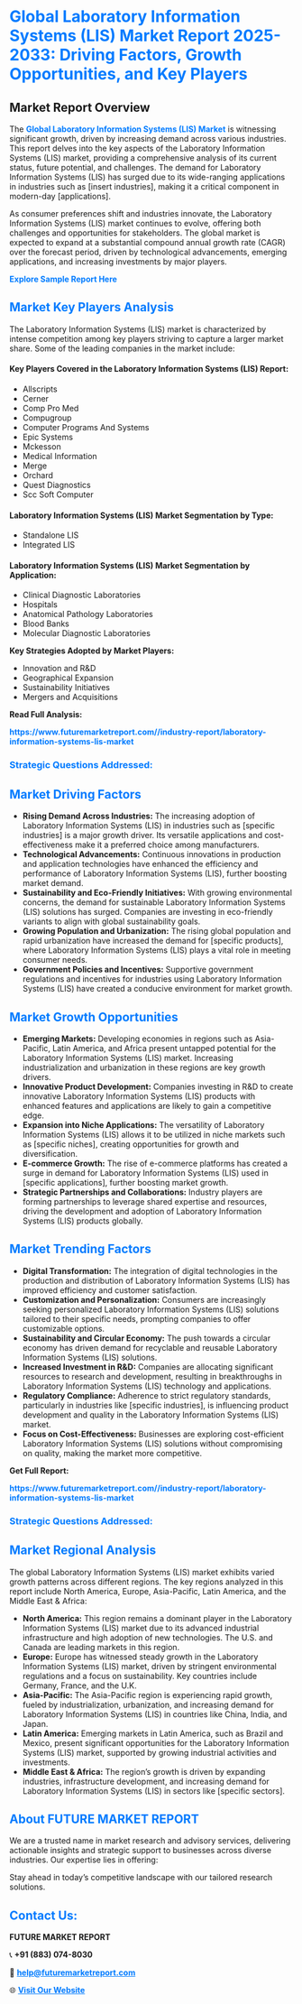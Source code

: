 <h1 style="color: #007BFF;">Global Laboratory Information Systems (LIS) Market Report 2025-2033: Driving Factors, Growth Opportunities, and Key Players</h1>

<section id="overview">
<h2>Market Report Overview</h2>
<p>The <a href="https://www.futuremarketreport.com//industry-report/laboratory-information-systems-lis-market" style="color: #007BFF; text-decoration: none;"><strong>Global Laboratory Information Systems (LIS) Market</strong></a> is witnessing significant growth, driven by increasing demand across various industries. This report delves into the key aspects of the Laboratory Information Systems (LIS) market, providing a comprehensive analysis of its current status, future potential, and challenges. The demand for Laboratory Information Systems (LIS) has surged due to its wide-ranging applications in industries such as [insert industries], making it a critical component in modern-day [applications].</p>
<p>As consumer preferences shift and industries innovate, the Laboratory Information Systems (LIS) market continues to evolve, offering both challenges and opportunities for stakeholders. The global market is expected to expand at a substantial compound annual growth rate (CAGR) over the forecast period, driven by technological advancements, emerging applications, and increasing investments by major players.</p>
</section>

<section id="overview">
<p><a href="https://www.futuremarketreport.com//request-sample/reportId=54411" style="color: #007BFF; text-decoration: none;"><strong>Explore Sample Report Here</strong></a></p>
</section>

<section id="key-players">
<h2 style="color: #007BFF;">Market Key Players Analysis</h2>
<p>The Laboratory Information Systems (LIS) market is characterized by intense competition among key players striving to capture a larger market share. Some of the leading companies in the market include:</p>
<h4>Key Players Covered in the Laboratory Information Systems (LIS) Report:</h4>
<ul><li>Allscripts</li><li>Cerner</li><li>Comp Pro Med</li><li>Compugroup</li><li>Computer Programs And Systems</li><li>Epic Systems</li><li>Mckesson</li><li>Medical Information</li><li>Merge</li><li>Orchard</li><li>Quest Diagnostics</li><li>Scc Soft Computer</li></ul>
<h4>Laboratory Information Systems (LIS) Market Segmentation by Type:</h4>
<ul><li>Standalone LIS</li><li>Integrated LIS</li></ul>

<h4>Laboratory Information Systems (LIS) Market Segmentation by Application:</h4>
<ul><li>Clinical Diagnostic Laboratories</li><li>Hospitals</li><li>Anatomical Pathology Laboratories</li><li>Blood Banks</li><li>Molecular Diagnostic Laboratories</li></ul>
<p><strong>Key Strategies Adopted by Market Players:</strong></p>
<ul>
<li>Innovation and R&D</li>
<li>Geographical Expansion</li>
<li>Sustainability Initiatives</li>
<li>Mergers and Acquisitions</li>
</ul>
</section>

<section>
<p><strong>Read Full Analysis: </strong></p><a href="https://www.futuremarketreport.com//industry-report/laboratory-information-systems-lis-market" style="color: #007BFF; text-decoration: none;"><strong>https://www.futuremarketreport.com//industry-report/laboratory-information-systems-lis-market</strong></a>
<h3 style="color: #007BFF;">Strategic Questions Addressed:</h3>
</section>

<section id="driving-factors">
<h2 style="color: #007BFF;">Market Driving Factors</h2>
<ul>
<li><strong>Rising Demand Across Industries:</strong> The increasing adoption of Laboratory Information Systems (LIS) in industries such as [specific industries] is a major growth driver. Its versatile applications and cost-effectiveness make it a preferred choice among manufacturers.</li>
<li><strong>Technological Advancements:</strong> Continuous innovations in production and application technologies have enhanced the efficiency and performance of Laboratory Information Systems (LIS), further boosting market demand.</li>
<li><strong>Sustainability and Eco-Friendly Initiatives:</strong> With growing environmental concerns, the demand for sustainable Laboratory Information Systems (LIS) solutions has surged. Companies are investing in eco-friendly variants to align with global sustainability goals.</li>
<li><strong>Growing Population and Urbanization:</strong> The rising global population and rapid urbanization have increased the demand for [specific products], where Laboratory Information Systems (LIS) plays a vital role in meeting consumer needs.</li>
<li><strong>Government Policies and Incentives:</strong> Supportive government regulations and incentives for industries using Laboratory Information Systems (LIS) have created a conducive environment for market growth.</li>
</ul>
</section>

<section id="growth-opportunities">
<h2 style="color: #007BFF;">Market Growth Opportunities</h2>
<ul>
<li><strong>Emerging Markets:</strong> Developing economies in regions such as Asia-Pacific, Latin America, and Africa present untapped potential for the Laboratory Information Systems (LIS) market. Increasing industrialization and urbanization in these regions are key growth drivers.</li>
<li><strong>Innovative Product Development:</strong> Companies investing in R&D to create innovative Laboratory Information Systems (LIS) products with enhanced features and applications are likely to gain a competitive edge.</li>
<li><strong>Expansion into Niche Applications:</strong> The versatility of Laboratory Information Systems (LIS) allows it to be utilized in niche markets such as [specific niches], creating opportunities for growth and diversification.</li>
<li><strong>E-commerce Growth:</strong> The rise of e-commerce platforms has created a surge in demand for Laboratory Information Systems (LIS) used in [specific applications], further boosting market growth.</li>
<li><strong>Strategic Partnerships and Collaborations:</strong> Industry players are forming partnerships to leverage shared expertise and resources, driving the development and adoption of Laboratory Information Systems (LIS) products globally.</li>
</ul>
</section>

<section id="trending-factors">
<h2 style="color: #007BFF;">Market Trending Factors</h2>
<ul>
<li><strong>Digital Transformation:</strong> The integration of digital technologies in the production and distribution of Laboratory Information Systems (LIS) has improved efficiency and customer satisfaction.</li>
<li><strong>Customization and Personalization:</strong> Consumers are increasingly seeking personalized Laboratory Information Systems (LIS) solutions tailored to their specific needs, prompting companies to offer customizable options.</li>
<li><strong>Sustainability and Circular Economy:</strong> The push towards a circular economy has driven demand for recyclable and reusable Laboratory Information Systems (LIS) solutions.</li>
<li><strong>Increased Investment in R&D:</strong> Companies are allocating significant resources to research and development, resulting in breakthroughs in Laboratory Information Systems (LIS) technology and applications.</li>
<li><strong>Regulatory Compliance:</strong> Adherence to strict regulatory standards, particularly in industries like [specific industries], is influencing product development and quality in the Laboratory Information Systems (LIS) market.</li>
<li><strong>Focus on Cost-Effectiveness:</strong> Businesses are exploring cost-efficient Laboratory Information Systems (LIS) solutions without compromising on quality, making the market more competitive.</li>
</ul>
</section>

<section>
<p><strong>Get Full Report: </strong></p><a href="https://www.futuremarketreport.com//industry-report/laboratory-information-systems-lis-market" style="color: #007BFF; text-decoration: none;"><strong>https://www.futuremarketreport.com//industry-report/laboratory-information-systems-lis-market</strong></a>
<h3 style="color: #007BFF;">Strategic Questions Addressed:</h3>
</section>


<section id="regional-analysis">
<h2 style="color: #007BFF;">Market Regional Analysis</h2>
<p>The global Laboratory Information Systems (LIS) market exhibits varied growth patterns across different regions. The key regions analyzed in this report include North America, Europe, Asia-Pacific, Latin America, and the Middle East & Africa:</p>
<ul>
<li><strong>North America:</strong> This region remains a dominant player in the Laboratory Information Systems (LIS) market due to its advanced industrial infrastructure and high adoption of new technologies. The U.S. and Canada are leading markets in this region.</li>
<li><strong>Europe:</strong> Europe has witnessed steady growth in the Laboratory Information Systems (LIS) market, driven by stringent environmental regulations and a focus on sustainability. Key countries include Germany, France, and the U.K.</li>
<li><strong>Asia-Pacific:</strong> The Asia-Pacific region is experiencing rapid growth, fueled by industrialization, urbanization, and increasing demand for Laboratory Information Systems (LIS) in countries like China, India, and Japan.</li>
<li><strong>Latin America:</strong> Emerging markets in Latin America, such as Brazil and Mexico, present significant opportunities for the Laboratory Information Systems (LIS) market, supported by growing industrial activities and investments.</li>
<li><strong>Middle East & Africa:</strong> The region’s growth is driven by expanding industries, infrastructure development, and increasing demand for Laboratory Information Systems (LIS) in sectors like [specific sectors].</li>
</ul>
</section>

<footer>
<h2 style="color: #007BFF;">About FUTURE MARKET REPORT</h2>
<p>We are a trusted name in market research and advisory services, delivering actionable insights and strategic support to businesses across diverse industries. Our expertise lies in offering:</p>

<p>Stay ahead in today’s competitive landscape with our tailored research solutions.</p>

<h2 style="color: #007BFF;">Contact Us:</h2>
<p><strong>FUTURE MARKET REPORT</strong></p>
<p>📞 <strong>+91 (883) 074-8030</strong></p>
<p>📧 <strong><a href="mailto:help@futuremarketreport.com" style="color: #007BFF;">help@futuremarketreport.com</a></strong></p>
<p>🌐 <strong><a href="https://www.futuremarketreport.com/" style="color: #007BFF;">Visit Our Website</a></strong></p>
</footer>